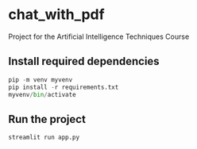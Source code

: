 # chat_with_pdf
Project for the Artificial Intelligence Techniques Course

## Install required dependencies  
```py
pip -m venv myvenv
pip install -r requirements.txt
myvenv/bin/activate
```
## Run the project
```py
streamlit run app.py
```


